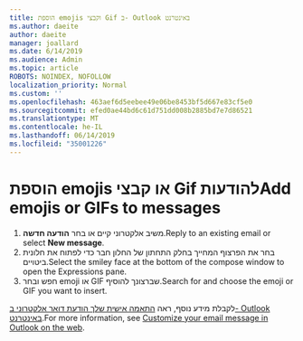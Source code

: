 ```yaml
---
title: הוספת emojis וקבצי Gif ב- Outlook באינטרנט
ms.author: daeite
author: daeite
manager: joallard
ms.date: 6/14/2019
ms.audience: Admin
ms.topic: article
ROBOTS: NOINDEX, NOFOLLOW
localization_priority: Normal
ms.custom: ''
ms.openlocfilehash: 463aef6d5eebee49e06be8453bf5d667e83cf5e0
ms.sourcegitcommit: efed0ae44bd6c61d751dd008b2885bd7e7d86521
ms.translationtype: MT
ms.contentlocale: he-IL
ms.lasthandoff: 06/14/2019
ms.locfileid: "35001226"
---
```

# <a name="add-emojis-or-gifs-to-messages"></a><span data-ttu-id="d789f-102">הוספת emojis או קבצי Gif להודעות</span><span class="sxs-lookup"><span data-stu-id="d789f-102">Add emojis or GIFs to messages</span></span>

1. <span data-ttu-id="d789f-103">משיב אלקטרוני קיים או בחר **הודעה חדשה**.</span><span class="sxs-lookup"><span data-stu-id="d789f-103">Reply to an existing email or select **New message**.</span></span>
1. <span data-ttu-id="d789f-104">בחר את הפרצוף המחייך בחלק התחתון של החלון חבר כדי לפתוח את חלונית ביטויים.</span><span class="sxs-lookup"><span data-stu-id="d789f-104">Select the smiley face at the bottom of the compose window to open the Expressions pane.</span></span>
1. <span data-ttu-id="d789f-105">חפש ובחר emoji או GIF שברצונך להוסיף.</span><span class="sxs-lookup"><span data-stu-id="d789f-105">Search for and choose the emoji or GIF you want to insert.</span></span>

<span data-ttu-id="d789f-106">לקבלת מידע נוסף, ראה [התאמה אישית שלך הודעת דואר אלקטרוני ב- Outlook באינטרנט](https://support.office.com/article/079442eb-6b41-4ff5-b6e0-a83d3967ac41).</span><span class="sxs-lookup"><span data-stu-id="d789f-106">For more information, see [Customize your email message in Outlook on the web](https://support.office.com/article/079442eb-6b41-4ff5-b6e0-a83d3967ac41).</span></span>
